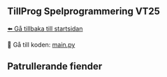 ## TillProg Spelprogrammering VT25

[⬅️ Gå tillbaka till startsidan](../../README.md)

👾 Gå till koden: [main.py](main.py)

## Patrullerande fiender

